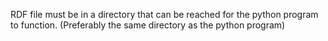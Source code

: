 RDF file must be in a directory that can be reached for the python program to function. (Preferably the same directory as the python program)
